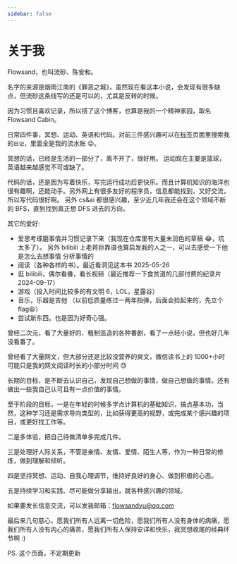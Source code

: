 ```yaml
---
sidebar: false
---
```


# 关于我

Flowsand，也叫流砂、陈安和。

名字的来源是烟雨江南的《罪恶之城》，虽然现在看这本小说，会发现有很多缺点，但流砂这条线写的还是可以的，尤其是反转的时候。

因为习惯且喜欢记录，所以搭了这个博客，也算是我的一个精神家园，取名 Flowsand Cabin。

日常四件事，冥想、运动、英语和代码。对前三件感兴趣可以在[标签](https://flow-sandyu.github.io/pages/tags)页面里搜索我的`日记`，里面全是我的流水账 😝。

冥想的话，已经是生活的一部分了，离不开了，很好用。
运动现在主要是篮球，英语越来越感觉不可或缺了。

代码的话，还是因为写着快乐，写完运行成功后更快乐。而且计算机知识的海洋也很有趣啊，还能动手。另外网上有很多友好的程序员，信息都能找到，又好交流，所以写代码很好啊。
另外 cs&ai 都很感兴趣，至少近几年我还会在这个领域不断的 BFS，直到找到真正想 DFS 进去的方向。

其它的爱好:

-   爱思考琢磨事情并习惯记录下来（我现在仓库里有大量未润色的草稿 😂，坑太多了）。 另外 bilibili 上老蒋巨靠谱也算启发我的人之一，可以去感受一下他是怎么去想事情 分析事情的
-   阅读（各种各样的书）。最近看洞见这本书 2025-05-26
-   逛 bilibili，偶尔看番，看长视频（最近推荐一下食贫道的几部付费的纪录片 2024-09-17）
-   游戏（投入时间比较多的有文明 6，LOL，星露谷）
-   音乐，乐器是吉他 （以前低质量练过一两年指弹，后面会捡起来的，先立个 flag😆）
-   尝试新东西。也是因为好奇心强。

曾经二次元，看了大量好的、粗制滥造的各种番剧，看了一点轻小说，但也好几年没看番了。

曾经看了大量网文，但大部分还是比较没营养的爽文，微信读书上的 1000+小时可能只是我的网文阅读时长的小部分时间 😓

长期的目标，是不断去认识自己，发现自己想做的事情，做自己想做的事情。还有做出一些我自己认可且有一点价值的事情。

至于阶段的目标，一是在年轻的时候多学点计算机的基础知识，搞点基本功，当然，这种学习还是需求导向类型的，比如获得更高的视野，或完成某个感兴趣的项目，或更好找工作等。

二是多体验，把自己待做清单多完成几件。

三是处理好人际关系，不管是亲情、友情、爱情、陌生人等，作为一种日常的修炼，做到理解和倾听。

四是坚持冥想、运动、自我心理调节，维持好良好的身心、做到积极的心态。

五是持续学习和实践、尽可能做分享输出，就各种感兴趣的领域。

如果要发长信息交流，可以发我邮箱：flowsandyu@qq.com

最后来几句慈心，愿我们所有人远离一切危险，愿我们所有人没有身体的病痛，愿我们所有人没有内心的痛苦，愿我们所有人保持安详和快乐，我冥想收尾的经典环节啊 :)

PS. 这个页面，不定期更新
